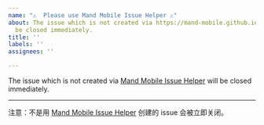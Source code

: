 ```yaml
---
name: "⚠️  Please use Mand Mobile Issue Helper ⚠️"
about: The issue which is not created via https://mand-mobile.github.io/mand-mobile-issue-helper/?project=mand-mobile-rn  will
  be closed immediately.
title: ''
labels: ''
assignees: ''

---
```


The issue which is not created via <a href="https://mand-mobile.github.io/mand-mobile-issue-helper/?project=mand-mobile-rn">Mand Mobile Issue Helper</a> will be closed immediately.

---

注意：不是用 <a href="https://mand-mobile.github.io/mand-mobile-issue-helper/?project=mand-mobile-rn">Mand Mobile Issue Helper</a> 创建的 issue 会被立即关闭。
